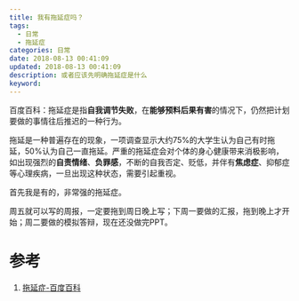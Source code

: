 ```yaml
---
title: 我有拖延症吗？
tags:
  - 日常
  - 拖延症
categories: 日常
date: 2018-08-13 00:41:09
updated: 2018-08-13 00:41:09
description: 或者应该先明确拖延症是什么
keyword:
---
```


百度百科：拖延症是指**自我调节失败**，在**能够预料后果有害**的情况下，仍然把计划要做的事情往后推迟的一种行为。

拖延是一种普遍存在的现象，一项调查显示大约75%的大学生认为自己有时拖延，50%认为自己一直拖延。严重的拖延症会对个体的身心健康带来消极影响，如出现强烈的**自责情绪**、**负罪感**，不断的自我否定、贬低，并伴有**焦虑症**、抑郁症等心理疾病，一旦出现这种状态，需要引起重视。



<!-- more -->

首先我是有的，非常强的拖延症。

周五就可以写的周报，一定要拖到周日晚上写；下周一要做的汇报，拖到晚上才开始；周二要做的模拟答辩，现在还没做完PPT。


# 参考

1. [拖延症-百度百科](https://baike.baidu.com/item/%E6%8B%96%E5%BB%B6%E7%97%87/7445911)



